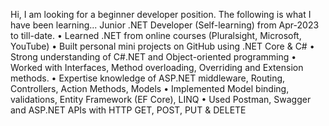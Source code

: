Hi, I am looking for a beginner developer position. The following is what I have been learning... 
Junior .NET Developer (Self-learning) from Apr-2023 to till-date.
•	Learned .NET from online courses (Pluralsight, Microsoft, YouTube)
•	Built personal mini projects on GitHub using .NET Core & C#
•	Strong understanding of C#.NET and Object-oriented programming
•	Worked with Interfaces, Method overloading, Overriding and Extension methods.
•	Expertise knowledge of ASP.NET middleware, Routing, Controllers, Action Methods, Models
•	Implemented Model binding, validations, Entity Framework (EF Core), LINQ
•	Used Postman, Swagger and ASP.NET APIs with HTTP GET, POST, PUT & DELETE
